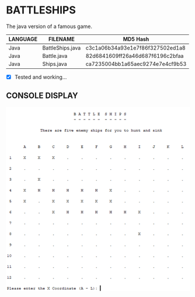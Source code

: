 # BATTLESHIPS
The java version of a famous game.

| LANGUAGE | FILENAME | MD5 Hash |
|------    |------    | -------  |
| Java | BattleShips.java | c3c1a06b34a93e1e7f86f327502ed1a8 |
| Java | Battle.java | 82d6841609ff26a46d687f6196c2bfaa |
| Java | Ships.java | ca7235004bb1a65aec9274e7e4cf9b53 |

- [x] Tested and working...

## CONSOLE DISPLAY
![Screenshot](BS.PNG)
